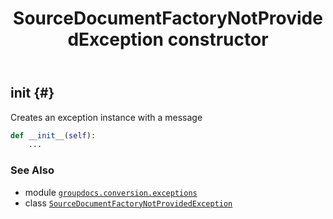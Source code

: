 ﻿---
title: SourceDocumentFactoryNotProvidedException constructor
second_title: GroupDocs.Conversion for Python via .NET API References
description: 
type: docs
weight: 10
url: /python-net/groupdocs.conversion.exceptions/sourcedocumentfactorynotprovidedexception/__init__/
is_root: false
---

## __init__ {#}

Creates an exception instance with a message



```python
def __init__(self):
    ...
```





### See Also
* module [`groupdocs.conversion.exceptions`](../../)
* class [`SourceDocumentFactoryNotProvidedException`](/conversion/python-net/groupdocs.conversion.exceptions/sourcedocumentfactorynotprovidedexception)
